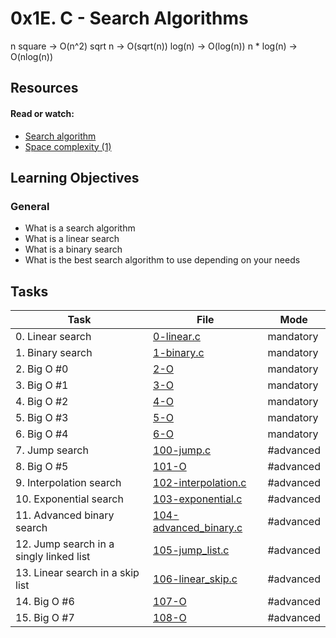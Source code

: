 # 0x1E. C - Search Algorithms
n square -> O(n^2)
sqrt n -> O(sqrt(n))
log(n) -> O(log(n))
n * log(n) -> O(nlog(n))

## Resources

#### Read or watch:

* [Search algorithm](https://intranet.alxswe.com/rltoken/ap2kuRv8qrUMyQ0-MY3EXw)
* [Space complexity (1)](https://intranet.alxswe.com/rltoken/QK9ENdoTyqGs0d4_M3XE3g)

## Learning Objectives

### General

* What is a search algorithm
* What is a linear search
* What is a binary search
* What is the best search algorithm to use depending on your needs

## Tasks

| Task                                    | File                                             | Mode      |
|-----------------------------------------|--------------------------------------------------|-----------|
| 0. Linear search                        | [0-linear.c](./0-linear.c)                       | mandatory |
| 1. Binary search                        | [1-binary.c](./1-binary.c)                       | mandatory |
| 2. Big O #0                             | [2-O](./2-O)                                     | mandatory |
| 3. Big O #1                             | [3-O](./3-O)                                     | mandatory |
| 4. Big O #2                             | [4-O](./4-O)                                     | mandatory |
| 5. Big O #3                             | [5-O](./5-O)                                     | mandatory |
| 6. Big O #4                             | [6-O](./6-O)                                     | mandatory |
| 7. Jump search                          | [100-jump.c](./100-jump.c)                       | #advanced |
| 8. Big O #5                             | [101-O](./101-O)                                 | #advanced |
| 9. Interpolation search                 | [102-interpolation.c](./102-interpolation.c)     | #advanced |
| 10. Exponential search                  | [103-exponential.c](./103-exponential.c)         | #advanced |
| 11. Advanced binary search              | [104-advanced_binary.c](./104-advanced_binary.c) | #advanced |
| 12. Jump search in a singly linked list | [105-jump_list.c](./105-jump_list.c)             | #advanced |
| 13. Linear search in a skip list        | [106-linear_skip.c](./106-linear_skip.c)         | #advanced |
| 14. Big O #6                            | [107-O](./107-O)                                 | #advanced |
| 15. Big O #7                            | [108-O](./108-O)                                 | #advanced |

